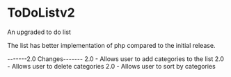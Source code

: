 # ToDoListv2
An upgraded to do list

The list has better implementation of php compared to the initial release.

-------2.0 Changes-------
2.0 - Allows user to add categories to the list 
2.0 - Allows user to delete categories
2.0 - Allows user to sort by categories 
